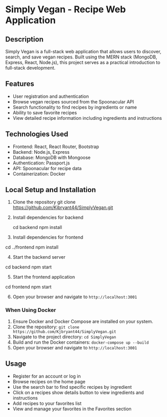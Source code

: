 # Simply Vegan - Recipe Web Application

## Description
Simply Vegan is a full-stack web application that allows users to discover, search, and save vegan recipes. Built using the MERN stack (MongoDB, Express, React, Node.js), this project serves as a practical introduction to full-stack development.

## Features
- User registration and authentication
- Browse vegan recipes sourced from the Spoonacular API
- Search functionality to find recipes by ingredients or name
- Ability to save favorite recipes
- View detailed recipe information including ingredients and instructions

## Technologies Used
- Frontend: React, React Router, Bootstrap
- Backend: Node.js, Express
- Database: MongoDB with Mongoose
- Authentication: Passport.js
- API: Spoonacular for recipe data
- Containerization: Docker

## Local Setup and Installation
1. Clone the repository
   git clone https://github.com/Kjbryant44/SimplyVegan.git
2. Install dependencies for backend

   cd backend
npm install

3. Install dependencies for frontend

cd ../frontend
npm install

4. Start the backend server

cd backend
npm start


5. Start the frontend application

cd frontend
npm start

6. Open your browser and navigate to `http://localhost:3001`

### When Using Docker
1. Ensure Docker and Docker Compose are installed on your system.
2. Clone the repository: `git clone https://github.com/Kjbryant44/SimplyVegan.git`
3. Navigate to the project directory: `cd SimplyVegan`
4. Build and run the Docker containers: `docker-compose up --build`
5. Open your browser and navigate to `http://localhost:3001`

## Usage
- Register for an account or log in
- Browse recipes on the home page
- Use the search bar to find specific recipes by ingredient
- Click on a recipes show details button to view ingredients and instructions
- Add recipes to your favorites list
- View and manage your favorites in the Favorites section
